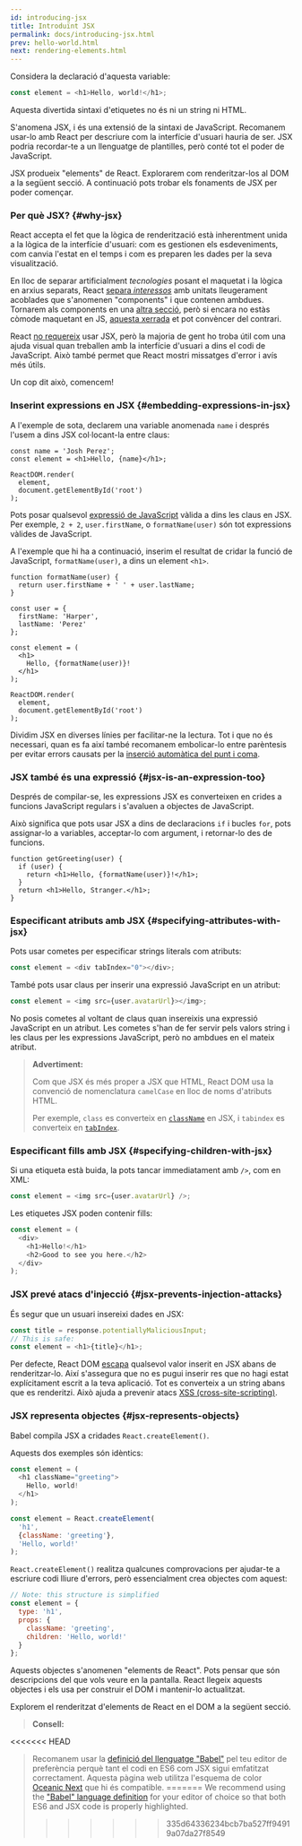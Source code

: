```yaml
---
id: introducing-jsx
title: Introduïnt JSX
permalink: docs/introducing-jsx.html
prev: hello-world.html
next: rendering-elements.html
---
```


Considera la declaració d'aquesta variable:

```js
const element = <h1>Hello, world!</h1>;
```

Aquesta divertida sintaxi d'etiquetes no és ni un string ni HTML.

S'anomena JSX, i és una extensió de la sintaxi de JavaScript. Recomanem usar-lo amb React per descriure com la interfície d'usuari hauria de ser. JSX podria recordar-te a un llenguatge de plantilles, però conté tot el poder de JavaScript. 

JSX produeix "elements" de React. Explorarem com renderitzar-los al DOM a la següent secció. A continuació pots trobar els fonaments de JSX per poder començar.

### Per què JSX? {#why-jsx}

React accepta el fet que la lògica de renderització està inherentment unida a la lògica de la interfície d'usuari: com es gestionen els esdeveniments, com canvia l'estat en el temps i com es preparen les dades per la seva visualització.

En lloc de separar artificialment *tecnologies* posant el maquetat i la lògica en arxius separats, React [separa *interessos*](https://en.wikipedia.org/wiki/Separation_of_concerns) amb unitats lleugerament acoblades que s'anomenen "components" i que contenen ambdues. Tornarem als components en una [altra secció](/docs/components-and-props.html), però si encara no estàs còmode maquetant en JS, [aquesta xerrada](https://www.youtube.com/watch?v=x7cQ3mrcKaY) et pot convèncer del contrari.

React [no requereix](/docs/react-without-jsx.html) usar JSX, però la majoria de gent ho troba útil com una ajuda visual quan treballen amb la interfície d'usuari a dins el codi de JavaScript. Això també permet que React mostri missatges d'error i avís més útils.

Un cop dit això, comencem!

### Inserint expressions en JSX {#embedding-expressions-in-jsx}

A l'exemple de sota, declarem una variable anomenada `name` i després l'usem a dins JSX col·locant-la entre claus:

```js{1,2}
const name = 'Josh Perez';
const element = <h1>Hello, {name}</h1>;

ReactDOM.render(
  element,
  document.getElementById('root')
);
```

Pots posar qualsevol [expressió de JavaScript](https://developer.mozilla.org/en-US/docs/Web/JavaScript/Guide/Expressions_and_Operators#Expressions) vàlida a dins les claus en JSX. Per exemple, `2 + 2`, `user.firstName`, o `formatName(user)` són tot expressions vàlides de JavaScript.

A l'exemple que hi ha a continuació, inserim el resultat de cridar la funció de JavaScript, `formatName(user)`, a dins un element `<h1>`.

```js{12}
function formatName(user) {
  return user.firstName + ' ' + user.lastName;
}

const user = {
  firstName: 'Harper',
  lastName: 'Perez'
};

const element = (
  <h1>
    Hello, {formatName(user)}!
  </h1>
);

ReactDOM.render(
  element,
  document.getElementById('root')
);
```

[](codepen://introducing-jsx)

Dividim JSX en diverses línies per facilitar-ne la lectura. Tot i que no és necessari, quan es fa així també recomanem embolicar-lo entre parèntesis per evitar errors causats per la [inserció automàtica del punt i coma](https://stackoverflow.com/q/2846283).

### JSX també és una expressió {#jsx-is-an-expression-too}

Després de compilar-se, les expressions JSX es converteixen en crides a funcions JavaScript regulars i s'avaluen a objectes de JavaScript.

Això significa que pots usar JSX a dins de declaracions `if` i bucles `for`, pots assignar-lo a variables, acceptar-lo com argument, i retornar-lo des de funcions.

```js{3,5}
function getGreeting(user) {
  if (user) {
    return <h1>Hello, {formatName(user)}!</h1>;
  }
  return <h1>Hello, Stranger.</h1>;
}
```

### Especificant atributs amb JSX {#specifying-attributes-with-jsx}

Pots usar cometes per especificar strings literals com atributs:

```js
const element = <div tabIndex="0"></div>;
```

També pots usar claus per inserir una expressió JavaScript en un atribut:

```js
const element = <img src={user.avatarUrl}></img>;
```

No posis cometes al voltant de claus quan insereixis una expressió JavaScript en un atribut. Les cometes s'han de fer servir pels valors string i les claus per les expressions JavaScript, però no ambdues en el mateix atribut.

>**Advertiment:**
>
>Com que JSX és més proper a JSX que HTML, React DOM usa la convenció de nomenclatura `camelCase` en lloc de noms d'atributs HTML.
>
>Per exemple, `class` es converteix en [`className`](https://developer.mozilla.org/en-US/docs/Web/API/Element/className) en JSX, i `tabindex` es converteix en [`tabIndex`](https://developer.mozilla.org/en-US/docs/Web/API/HTMLElement/tabIndex).

### Especificant fills amb JSX {#specifying-children-with-jsx}

Si una etiqueta està buida, la pots tancar immediatament amb `/>`, com en XML:

```js
const element = <img src={user.avatarUrl} />;
```

Les etiquetes JSX poden contenir fills:

```js
const element = (
  <div>
    <h1>Hello!</h1>
    <h2>Good to see you here.</h2>
  </div>
);
```

### JSX prevé atacs d'injecció {#jsx-prevents-injection-attacks}

És segur que un usuari insereixi dades en JSX:

```js
const title = response.potentiallyMaliciousInput;
// This is safe:
const element = <h1>{title}</h1>;
```

Per defecte, React DOM [escapa](https://stackoverflow.com/questions/7381974/which-characters-need-to-be-escaped-on-html) qualsevol valor inserit en JSX abans de renderitzar-lo. Així s'assegura que no es pugui inserir res que no hagi estat explícitament escrit a la teva aplicació. Tot es converteix a un string abans que es renderitzi. Això ajuda a prevenir atacs [XSS (cross-site-scripting)](https://en.wikipedia.org/wiki/Cross-site_scripting).

### JSX representa objectes {#jsx-represents-objects}

Babel compila JSX a cridades `React.createElement()`.

Aquests dos exemples són idèntics:

```js
const element = (
  <h1 className="greeting">
    Hello, world!
  </h1>
);
```

```js
const element = React.createElement(
  'h1',
  {className: 'greeting'},
  'Hello, world!'
);
```

`React.createElement()` realitza qualcunes comprovacions per ajudar-te a escriure codi lliure d'errors, però essencialment crea objectes com aquest:

```js
// Note: this structure is simplified
const element = {
  type: 'h1',
  props: {
    className: 'greeting',
    children: 'Hello, world!'
  }
};
```

Aquests objectes s'anomenen "elements de React". Pots pensar que són descripcions del que vols veure en la pantalla. React llegeix aquests objectes i els usa per construir el DOM i mantenir-lo actualitzat.

Explorem el renderitzat d'elements de React en el DOM a la següent secció.

>**Consell:**
>
<<<<<<< HEAD
>Recomanem usar la [definició del llenguatge "Babel"](https://babeljs.io/docs/editors) pel teu editor de preferència perquè tant el codi en ES6 com JSX sigui emfatitzat correctament. Aquesta pàgina web utilitza l'esquema de color [Oceanic Next](https://labs.voronianski.com/oceanic-next-color-scheme/) que hi és compatible.
=======
>We recommend using the ["Babel" language definition](https://babeljs.io/docs/editors) for your editor of choice so that both ES6 and JSX code is properly highlighted.
>>>>>>> 335d64336234bcb7ba527ff94919a07da27f8549
